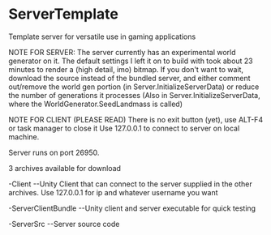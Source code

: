 # ServerTemplate
Template server for versatile use in gaming applications

NOTE FOR SERVER:
The server currently has an experimental world generator on it. The default settings I left it on to build with took about 23 minutes to render a (high detail, imo) bitmap. If you don't want to wait, download the source instead of the bundled server, and either comment out/remove the world gen portion (in Server.InitializeServerData) or reduce the number of generations it processes (Also in Server.InitializeServerData, where the WorldGenerator.SeedLandmass is called)

NOTE FOR CLIENT (PLEASE READ)
There is no exit button (yet), use ALT-F4 or task manager to close it
Use 127.0.0.1 to connect to server on local machine.

Server runs on port 26950.

3 archives available for download

-Client
--Unity Client that can connect to the server supplied in the other archives. Use 127.0.0.1 for ip and whatever username you want

-ServerClientBundle
--Unity client and server executable for quick testing

-ServerSrc
--Server source code
